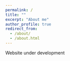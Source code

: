 ```yaml
---
permalink: /
title: ""
excerpt: "About me"
author_profile: true
redirect_from:
  - /about/
  - /about.html
---
```


Website under development
